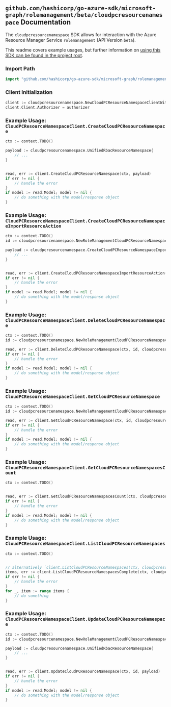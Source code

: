 
## `github.com/hashicorp/go-azure-sdk/microsoft-graph/rolemanagement/beta/cloudpcresourcenamespace` Documentation

The `cloudpcresourcenamespace` SDK allows for interaction with the Azure Resource Manager Service `rolemanagement` (API Version `beta`).

This readme covers example usages, but further information on [using this SDK can be found in the project root](https://github.com/hashicorp/go-azure-sdk/tree/main/docs).

### Import Path

```go
import "github.com/hashicorp/go-azure-sdk/microsoft-graph/rolemanagement/beta/cloudpcresourcenamespace"
```


### Client Initialization

```go
client := cloudpcresourcenamespace.NewCloudPCResourceNamespaceClientWithBaseURI("https://management.azure.com")
client.Client.Authorizer = authorizer
```


### Example Usage: `CloudPCResourceNamespaceClient.CreateCloudPCResourceNamespace`

```go
ctx := context.TODO()

payload := cloudpcresourcenamespace.UnifiedRbacResourceNamespace{
	// ...
}


read, err := client.CreateCloudPCResourceNamespace(ctx, payload)
if err != nil {
	// handle the error
}
if model := read.Model; model != nil {
	// do something with the model/response object
}
```


### Example Usage: `CloudPCResourceNamespaceClient.CreateCloudPCResourceNamespaceImportResourceAction`

```go
ctx := context.TODO()
id := cloudpcresourcenamespace.NewRoleManagementCloudPCResourceNamespaceID("unifiedRbacResourceNamespaceIdValue")

payload := cloudpcresourcenamespace.CreateCloudPCResourceNamespaceImportResourceActionRequest{
	// ...
}


read, err := client.CreateCloudPCResourceNamespaceImportResourceAction(ctx, id, payload)
if err != nil {
	// handle the error
}
if model := read.Model; model != nil {
	// do something with the model/response object
}
```


### Example Usage: `CloudPCResourceNamespaceClient.DeleteCloudPCResourceNamespace`

```go
ctx := context.TODO()
id := cloudpcresourcenamespace.NewRoleManagementCloudPCResourceNamespaceID("unifiedRbacResourceNamespaceIdValue")

read, err := client.DeleteCloudPCResourceNamespace(ctx, id, cloudpcresourcenamespace.DefaultDeleteCloudPCResourceNamespaceOperationOptions())
if err != nil {
	// handle the error
}
if model := read.Model; model != nil {
	// do something with the model/response object
}
```


### Example Usage: `CloudPCResourceNamespaceClient.GetCloudPCResourceNamespace`

```go
ctx := context.TODO()
id := cloudpcresourcenamespace.NewRoleManagementCloudPCResourceNamespaceID("unifiedRbacResourceNamespaceIdValue")

read, err := client.GetCloudPCResourceNamespace(ctx, id, cloudpcresourcenamespace.DefaultGetCloudPCResourceNamespaceOperationOptions())
if err != nil {
	// handle the error
}
if model := read.Model; model != nil {
	// do something with the model/response object
}
```


### Example Usage: `CloudPCResourceNamespaceClient.GetCloudPCResourceNamespacesCount`

```go
ctx := context.TODO()


read, err := client.GetCloudPCResourceNamespacesCount(ctx, cloudpcresourcenamespace.DefaultGetCloudPCResourceNamespacesCountOperationOptions())
if err != nil {
	// handle the error
}
if model := read.Model; model != nil {
	// do something with the model/response object
}
```


### Example Usage: `CloudPCResourceNamespaceClient.ListCloudPCResourceNamespaces`

```go
ctx := context.TODO()


// alternatively `client.ListCloudPCResourceNamespaces(ctx, cloudpcresourcenamespace.DefaultListCloudPCResourceNamespacesOperationOptions())` can be used to do batched pagination
items, err := client.ListCloudPCResourceNamespacesComplete(ctx, cloudpcresourcenamespace.DefaultListCloudPCResourceNamespacesOperationOptions())
if err != nil {
	// handle the error
}
for _, item := range items {
	// do something
}
```


### Example Usage: `CloudPCResourceNamespaceClient.UpdateCloudPCResourceNamespace`

```go
ctx := context.TODO()
id := cloudpcresourcenamespace.NewRoleManagementCloudPCResourceNamespaceID("unifiedRbacResourceNamespaceIdValue")

payload := cloudpcresourcenamespace.UnifiedRbacResourceNamespace{
	// ...
}


read, err := client.UpdateCloudPCResourceNamespace(ctx, id, payload)
if err != nil {
	// handle the error
}
if model := read.Model; model != nil {
	// do something with the model/response object
}
```

